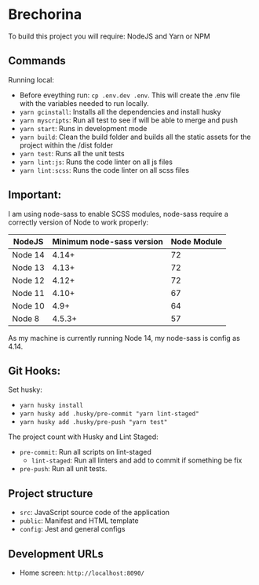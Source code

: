 # Brechorina

To build this project you will require: NodeJS and Yarn or NPM

## Commands

Running local:

 - Before eveything run: `cp .env.dev .env`. This will create the .env file with the variables needed to run locally.
 - `yarn gcinstall`: Installs all the dependencies and install husky
 - `yarn myscripts`: Run all test to see if will be able to merge and push
 - `yarn start`: Runs in development mode
 - `yarn build`: Clean the build folder and builds all the static assets for the project within the /dist folder
 - `yarn test`: Runs all the unit tests
 - `yarn lint:js`: Runs the code linter on all js files
 - `yarn lint:scss`: Runs the code linter on all scss files

## Important:

I am using node-sass to enable SCSS modules, node-sass require a correctly version of Node to work properly:

NodeJS  | Minimum node-sass version | Node Module
--------|--------------------------|------------
Node 14 | 4.14+                    | 72
Node 13 | 4.13+                    | 72
Node 12 | 4.12+                    | 72
Node 11 | 4.10+                    | 67
Node 10 | 4.9+                     | 64
Node 8  | 4.5.3+                   | 57

As my machine is currently running Node 14, my node-sass is config as 4.14.

## Git Hooks:

Set husky:
 - `yarn husky install`
 - `yarn husky add .husky/pre-commit "yarn lint-staged"`
 - `yarn husky add .husky/pre-push "yarn test"`

The project count with Husky and Lint Staged:
 - `pre-commit`: Run all scripts on lint-staged
    - `lint-staged`: Run all linters and add to commit if something be fix
 - `pre-push`: Run all unit tests.

## Project structure

 - `src`: JavaScript source code of the application
 - `public`: Manifest and HTML template
 - `config`: Jest and general configs

## Development URLs

- Home screen: `http://localhost:8090/`